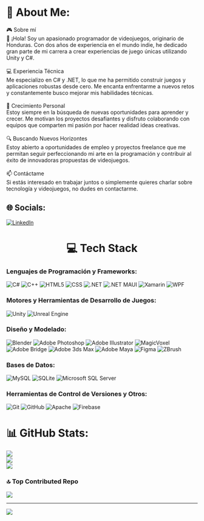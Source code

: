 # 💫 About Me:
🎮 Sobre mí<br>👋 ¡Hola! Soy un apasionado programador de videojuegos, originario de Honduras. Con dos años de experiencia en el mundo indie, he dedicado gran parte de mi carrera a crear experiencias de juego únicas utilizando Unity y C#.<br><br>💻 Experiencia Técnica<br>Me especializo en C# y .NET, lo que me ha permitido construir juegos y aplicaciones robustas desde cero. Me encanta enfrentarme a nuevos retos y constantemente busco mejorar mis habilidades técnicas.<br><br>🌱 Crecimiento Personal<br>Estoy siempre en la búsqueda de nuevas oportunidades para aprender y crecer. Me motivan los proyectos desafiantes y disfruto colaborando con equipos que comparten mi pasión por hacer realidad ideas creativas.<br><br>🔍 Buscando Nuevos Horizontes<br>Estoy abierto a oportunidades de empleo y proyectos freelance que me permitan seguir perfeccionando mi arte en la programación y contribuir al éxito de innovadoras propuestas de videojuegos.<br><br>📫 Contáctame<br>Si estás interesado en trabajar juntos o simplemente quieres charlar sobre tecnología y videojuegos, no dudes en contactarme.


## 🌐 Socials:
[![LinkedIn](https://img.shields.io/badge/LinkedIn-%230077B5.svg?logo=linkedin&logoColor=white)](www.linkedin.com/in/ramón-ariel-matute-15587032b) 

<h1 align="center">💻 Tech Stack</h1>

### Lenguajes de Programación y Frameworks:
![C#](https://img.shields.io/badge/C%23-★★★★★-blue?style=flat&logo=c-sharp)
![C++](https://img.shields.io/badge/C++-★★★☆☆-blue?style=flat&logo=c%2B%2B)
![HTML5](https://img.shields.io/badge/HTML5-★★★☆☆-blue?style=flat&logo=html5)
![CSS](https://img.shields.io/badge/CSS-★★☆☆☆-blue?style=flat&logo=css3)
![.NET](https://img.shields.io/badge/.NET-★★★★☆-blue?style=flat&logo=.net)
![.NET MAUI](https://img.shields.io/badge/.NET%20MAUI-★★★★☆-blue?style=flat&logo=dot-net)
![Xamarin](https://img.shields.io/badge/Xamarin-★★★☆☆-blue?style=flat&logo=xamarin)
![WPF](https://img.shields.io/badge/WPF-★★☆☆☆-blue?style=flat&logo=windows)

### Motores y Herramientas de Desarrollo de Juegos:
![Unity](https://img.shields.io/badge/Unity-★★★★★-blue?style=flat&logo=unity)
![Unreal Engine](https://img.shields.io/badge/Unreal%20Engine-★★☆☆☆-blue?style=flat&logo=unreal-engine)

### Diseño y Modelado:
![Blender](https://img.shields.io/badge/Blender-★★★★☆-blue?style=flat&logo=blender)
![Adobe Photoshop](https://img.shields.io/badge/Adobe%20Photoshop-★★★★☆-blue?style=flat&logo=adobe-photoshop)
![Adobe Illustrator](https://img.shields.io/badge/Adobe%20Illustrator-★★★★☆-blue?style=flat&logo=adobe-illustrator)
![MagicVoxel](https://img.shields.io/badge/MagicVoxel-★★★★☆-blue?style=flat&logo=magicavoxel)
![Adobe Bridge](https://img.shields.io/badge/Adobe%20Bridge-★★★☆☆-blue?style=flat&logo=adobe)
![Adobe 3ds Max](https://img.shields.io/badge/3ds%20Max-★★★★☆-blue?style=flat&logo=autodesk)
![Adobe Maya](https://img.shields.io/badge/Maya-★★★★☆-blue?style=flat&logo=autodesk)
![Figma](https://img.shields.io/badge/Figma-★★★☆☆-blue?style=flat&logo=figma)
![ZBrush](https://img.shields.io/badge/ZBrush-★★★☆☆-blue?style=flat&logo=pixologic)

### Bases de Datos:
![MySQL](https://img.shields.io/badge/MySQL-★★★★☆-blue?style=flat&logo=mysql)
![SQLite](https://img.shields.io/badge/SQLite-★★★☆☆-blue?style=flat&logo=sqlite)
![Microsoft SQL Server](https://img.shields.io/badge/Microsoft%20SQL%20Server-★★☆☆☆-blue?style=flat&logo=microsoft-sql-server)

### Herramientas de Control de Versiones y Otros:
![Git](https://img.shields.io/badge/Git-★★★★☆-blue?style=flat&logo=git)
![GitHub](https://img.shields.io/badge/GitHub-★★★★☆-blue?style=flat&logo=github)
![Apache](https://img.shields.io/badge/Apache-★★☆☆☆-blue?style=flat&logo=apache)
![Firebase](https://img.shields.io/badge/Firebase-★★★☆☆-blue?style=flat&logo=firebase)

# 📊 GitHub Stats:
![](https://github-readme-stats.vercel.app/api?username=RamonMatute2003&theme=dark&hide_border=false&include_all_commits=false&count_private=false)<br/>
![](https://github-readme-streak-stats.herokuapp.com/?user=RamonMatute2003&theme=dark&hide_border=false)<br/>
![](https://github-readme-stats.vercel.app/api/top-langs/?username=RamonMatute2003&theme=dark&hide_border=false&include_all_commits=false&count_private=false&layout=compact)

### 🔝 Top Contributed Repo
![](https://github-contributor-stats.vercel.app/api?username=RamonMatute2003&limit=5&theme=dark&combine_all_yearly_contributions=true)

---
[![](https://visitcount.itsvg.in/api?id=RamonMatute2003&icon=0&color=1)](https://visitcount.itsvg.in)

<!-- Proudly created with GPRM ( https://gprm.itsvg.in ) -->
